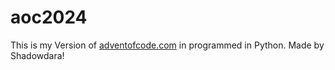 # aoc2024
 
This is my Version of [adventofcode.com](https://adventofcode.com/2024) in programmed in Python. Made by Shadowdara!
